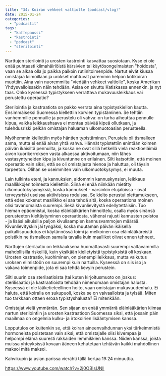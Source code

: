 ```yaml
---
title: "34: Koiran vehkeet valtiolle (podcast/vlog)"
date: 2015-01-24
categories: 
  - "podcastit"
tags: 
  - "kaffepaussi"
  - "kastrointi"
  - "podcast"
  - "sterilointi"
---
```


Narttujen sterilointi ja urosten kastrointi kasvattaa suosiotaan. Kyse ei ole enää puhtaasti kiimahäiriöistä kärsivien tai käytösongelmaisten "hoidosta", vaan se alkaa olla jo paikka paikoin rutiinitoimenpide. Nartut eivät kiusaa omistajaa kiimoillaan ja urokset mahtuvat paremmin helpon kotikoiran muottiin. Aina vain nuoremmilta "viedään vehkeet valtiolle", koska Amerikan Yhdysvalloissakin näin tehdään. Asiaa on sivuttu Katiskassa ennenkin. ja nyt taas. Onko kyseessä typistykseen verrattava mukavuusleikkaus vai perusteltu operaatio?

<!--more-->

Sterilointia ja kastraatiota on pakko verrata aina typistyskiellon kautta. Ensimmäiseksi Suomessa kiellettiin korvien typistäminen. Se tehtiin vanhemmille pennuille ja perustelu oli vahva: on turha aiheuttaa pennulle kipua, vaikka leikkaushaava ei montaa päivää kipeä ollutkaan, ja tulehdusriski pelkän omistajan haluaman ulkomuotoasian perusteella.

Myöhemmin kiellettiin myös häntien typistäminen. Perustelu oli tismalleen sama, mutta ei enää aivan yhtä vahva. Hännät typistettiin enintään kolmen päivän ikäisiltä pennuilta, ja koska ne ovat sillä hetkellä vielä reaktioeläimiä aivon kuorikerroksen vasta alkaessa aktivoitumaan, niin lähes vastasyntyneiden kipu ja kivuntunne on erilainen. Silti katsottiin, että moinen operaatio vain siksi, että se oli omistajasta hienoa ja haluttua, oli täysin tarpeeton. Olihan se useimmiten vain ulkomuotokysymys, ei muuta.

Lain tulkinta eteni, ja kannuksien, aidommin kannuskynsien, leikkaus maallikkojen toimesta kiellettiin. Siinä ei enää niinkään mietitty ulkomuotokysymyksiä, koska kannukset - varsinkin etujaloissa - ovat terveysriski useissa aktiivisissa roduissa. Se kielto perustui olettamukseen, että edes kokenut maallikko ei saa tehdä sitä, koska operaationa moinen olisi tavanomaista suurempi. Sekä kivunlievitystä edellytettäisiin. Tuo hieman epäonnistui, koska eläinlääkärien hinnoittelu, osalla myös sinänsä perusteeton kieltäytyminen operaatiosta, vähensi rajusti kannusten poistoa - ja lisäsi aikuisilla paljon kivuliaampien kannusvammojen määrää. Kivunlievityskin jäi tyngäksi, koska muutaman päivän ikäisellä paikallispuudutus ei käytännössä toimi ja melkoinen osa eläinlääkäreistä poistikin ne tismalleen samalla tavalla kuin maallikot olivat ennen tehneet.

Narttujen sterilaatio on leikkauksena huomattavasti suurempi valtavammilla mahdollisilla riskeillä, kuin yksikään kielletyistä typistyksistä oli koskaan. Urosten kastraatio, kuohiminen, on pienempi leikkaus, mutta vaikutus uroksen elimistöön on suurempi kuin nartuilla. Kyseessä on siis iso ja vakava toimenpide, jota ei saa tehdä kevyin perustein.

Silti suurin osa sterilaatioista (tai kuten kirjoitusmuoto on joskus: sterilisaatio) ja kastraatioista tehdään nimenomaan omistajan halusta. Kyseessä ei ole lääketieteellinen hoito, vaan omistajan mukavuudenhalu. Ei haluta, että koiralla on sukupuoli, koska se on vaivaalloista ja tylsää. Miten tuo tarkkaan ottaen eroaa typistyshalusta? Ei mitenkään.

Omistajat vielä ymmärrän. Sen sijaan en enää ymmärrä eläinlääkärien kiimaa nartun sterilointiin ja urosten kastraatioon Suomessa siksi, että jossain päin maailmaa on ongelmia kulku- ja irtokoirien lisääntymisen kanssa.

Lopputulos on kuitenkin se, että koiran aineenvaihdunnan yksi tärkeimmistä hormoneista poistetaan vain siksi, että omistajalle olisi kivempaa ja helpompi elämä suuresti rakkaiden lemmikkien kanssa. Niiden kanssa, joista muissa yhteyksissä kovaan ääneen kehutetaan tehtävän kaikki mahdollinen maksoi mitä maksoi.

Kahvikupin ja asian parissa vierähti tällä kertaa 19:24 minuuttia.

https://www.youtube.com/watch?v=2j0OBIsUNlI

